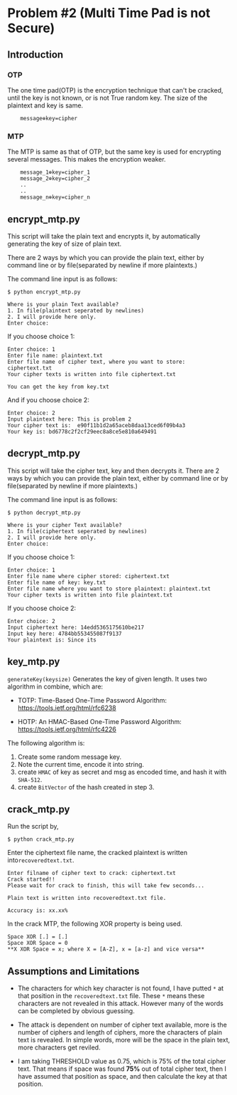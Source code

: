 # Problem #2 (Multi Time Pad is not Secure)

## Introduction

### OTP

The one time pad(OTP) is the encryption technique that can't be cracked, until the key is not known, or is not True random key. The size of the plaintext and key is same.

```
    message⊕key=cipher
```

### MTP

The MTP is same as that of OTP, but the same key is used for encrypting several messages. This makes the encryption weaker.
```
    message_1⊕key=cipher_1
    message_2⊕key=cipher_2
    ..
    ..
    message_n⊕key=cipher_n
```

## encrypt_mtp.py

This script will take the plain text and encrypts it, by automatically generating the key of size of plain text.

There are 2 ways by which you can provide the plain text, either by command line or by file(separated by newline if more plaintexts.)

The command line input is as follows:

```shell
$ python encrypt_mtp.py
```

```shell
Where is your plain Text available?
1. In file(plaintext seperated by newlines)
2. I will provide here only.
Enter choice:
```

If you choose choice 1:

```shell
Enter choice: 1
Enter file name: plaintext.txt
Enter file name of cipher text, where you want to store: ciphertext.txt
Your cipher texts is written into file ciphertext.txt

You can get the key from key.txt
```

And if you choose choice 2:

```shell
Enter choice: 2
Input plaintext here: This is problem 2
Your cipher text is:  e90f11b1d2a65aceb8daa13ced6f09b4a3
Your key is: bd6778c2f2cf29eec8a8ce5e810a649491

```

## decrypt_mtp.py

This script will take the cipher text, key and then decrypts it. 
There are 2 ways by which you can provide the plain text, either by command line or by file(separated by newline if more plaintexts.)

The command line input is as follows:

```shell
$ python decrypt_mtp.py
```

```shell
Where is your cipher Text available?
1. In file(ciphertext seperated by newlines)
2. I will provide here only.
Enter choice: 
```

If you choose choice 1:

```
Enter choice: 1
Enter file name where cipher stored: ciphertext.txt
Enter file name of key: key.txt
Enter file name where you want to store plaintext: plaintext.txt
Your cipher texts is written into file plaintext.txt
```

If you choose choice 2:

```
Enter choice: 2
Input ciphertext here: 14edd5365175610be217
Input key here: 4784bb553455087f9137
Your plaintext is: Since its
```

## key_mtp.py

`generateKey(keysize)` 
Generates the key of given length. It uses two algorithm in combine, which are:

- TOTP: Time-Based One-Time Password Algorithm: https://tools.ietf.org/html/rfc6238

- HOTP: An HMAC-Based One-Time Password Algorithm: https://tools.ietf.org/html/rfc4226

The following algorithm is:

1. Create some random message key.
2. Note the current time, encode it into string.
3. create `HMAC` of key as secret and msg as encoded time, and hash it with `SHA-512`.
4. create `BitVector` of the hash created in step 3.

## crack_mtp.py

Run the script by, 

```shell
$ python crack_mtp.py
```

Enter the ciphertext file name, the cracked plaintext is written into`recoveredtext.txt`.

```shell
Enter filname of cipher text to crack: ciphertext.txt
Crack started!!
Please wait for crack to finish, this will take few seconds...

Plain text is written into recoveredtext.txt file.

Accuracy is: xx.xx%
```



In the crack MTP, the following XOR property is being used.

```
Space XOR [.] = [.]
Space XOR Space = 0
**X XOR Space = x; where X = [A-Z], x = [a-z] and vice versa**
```

## Assumptions and Limitations

- The characters for which key character is not found, I have putted `*` at that position in the `recoveredtext.txt` file. These `*` means these characters are not revealed in this attack. However many of the words can be completed by obvious guessing.

- The attack is dependent on number of cipher text available, more is the number of ciphers and length of ciphers, more the characters of plain text is revealed. In simple words, more will be the space in the plain text, more characters get reviled.

- I am taking THRESHOLD value as 0.75, which is 75% of the total cipher text. That means if space was found **75%** out of total cipher text, then I have assumed that position as space, and then calculate the key at that position.

  

